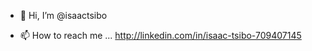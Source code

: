- 👋 Hi, I’m @isaactsibo

- 📫 How to reach me ... http://linkedin.com/in/isaac-tsibo-709407145

<!---
isaactsibo/isaactsibo is a ✨ special ✨ repository because its `README.md` (this file) appears on your GitHub profile.
You can click the Preview link to take a look at your changes.
--->
